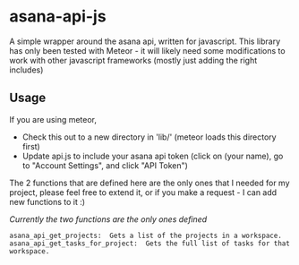 asana-api-js
============

A simple wrapper around the asana api, written for javascript.
This library has only been tested with Meteor - it will likely need some modifications to work with other javascript frameworks (mostly just adding the right includes)

Usage
-----

If you are using meteor,

* Check this out to a new directory in 'lib/' (meteor loads this directory first)
* Update api.js to include your asana api token 
      (click on (your name), go to "Account Settings", and click "API Token")

The 2 functions that are defined here are the only ones that I needed for my project,
please feel free to extend it, or if you make a request - I can add new functions to it :)

*Currently the two functions are the only ones defined*

    asana_api_get_projects:  Gets a list of the projects in a workspace.
    asana_api_get_tasks_for_project:  Gets the full list of tasks for that workspace.

